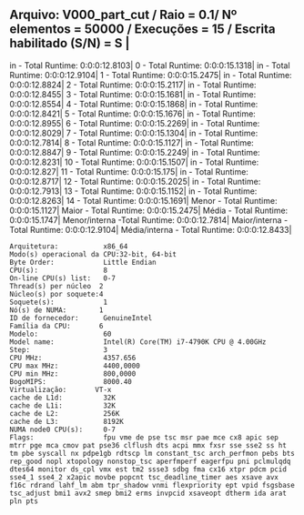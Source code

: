 Arquivo: V000_part_cut / Raio = 0.1/ Nº elementos = 50000 / Execuções = 15 / Escrita habilitado (S/N) = S |
-------------------------------------------------------------------------------------------
in - Total Runtime: 0:0:0:12.8103|
0 - Total Runtime: 0:0:0:15.1318|
in - Total Runtime: 0:0:0:12.9104|
1 - Total Runtime: 0:0:0:15.2475|
in - Total Runtime: 0:0:0:12.8824|
2 - Total Runtime: 0:0:0:15.2117|
in - Total Runtime: 0:0:0:12.8455|
3 - Total Runtime: 0:0:0:15.1681|
in - Total Runtime: 0:0:0:12.8554|
4 - Total Runtime: 0:0:0:15.1868|
in - Total Runtime: 0:0:0:12.8421|
5 - Total Runtime: 0:0:0:15.1676|
in - Total Runtime: 0:0:0:12.8955|
6 - Total Runtime: 0:0:0:15.2269|
in - Total Runtime: 0:0:0:12.8029|
7 - Total Runtime: 0:0:0:15.1304|
in - Total Runtime: 0:0:0:12.7814|
8 - Total Runtime: 0:0:0:15.1127|
in - Total Runtime: 0:0:0:12.8847|
9 - Total Runtime: 0:0:0:15.2249|
in - Total Runtime: 0:0:0:12.8231|
10 - Total Runtime: 0:0:0:15.1507|
in - Total Runtime: 0:0:0:12.827|
11 - Total Runtime: 0:0:0:15.175|
in - Total Runtime: 0:0:0:12.8717|
12 - Total Runtime: 0:0:0:15.2025|
in - Total Runtime: 0:0:0:12.7913|
13 - Total Runtime: 0:0:0:15.1152|
in - Total Runtime: 0:0:0:12.8263|
14 - Total Runtime: 0:0:0:15.1691|
Menor - Total Runtime: 0:0:0:15.1127|
Maior - Total Runtime: 0:0:0:15.2475|
Média - Total Runtime: 0:0:0:15.1747|
Menor/interna -Total Runtime: 0:0:0:12.7814|
Maior/interna - Total Runtime: 0:0:0:12.9104|
Média/interna - Total Runtime: 0:0:0:12.8433|
```<code>
Arquitetura:           x86_64
Modo(s) operacional da CPU:32-bit, 64-bit
Byte Order:            Little Endian
CPU(s):                8
On-line CPU(s) list:   0-7
Thread(s) per núcleo  2
Núcleo(s) por soquete:4
Soquete(s):            1
Nó(s) de NUMA:        1
ID de fornecedor:      GenuineIntel
Família da CPU:       6
Modelo:                60
Model name:            Intel(R) Core(TM) i7-4790K CPU @ 4.00GHz
Step:                  3
CPU MHz:               4357.656
CPU max MHz:           4400,0000
CPU min MHz:           800,0000
BogoMIPS:              8000.40
Virtualização:       VT-x
cache de L1d:          32K
cache de L1i:          32K
cache de L2:           256K
cache de L3:           8192K
NUMA node0 CPU(s):     0-7
Flags:                 fpu vme de pse tsc msr pae mce cx8 apic sep mtrr pge mca cmov pat pse36 clflush dts acpi mmx fxsr sse sse2 ss ht tm pbe syscall nx pdpe1gb rdtscp lm constant_tsc arch_perfmon pebs bts rep_good nopl xtopology nonstop_tsc aperfmperf eagerfpu pni pclmulqdq dtes64 monitor ds_cpl vmx est tm2 ssse3 sdbg fma cx16 xtpr pdcm pcid sse4_1 sse4_2 x2apic movbe popcnt tsc_deadline_timer aes xsave avx f16c rdrand lahf_lm abm tpr_shadow vnmi flexpriority ept vpid fsgsbase tsc_adjust bmi1 avx2 smep bmi2 erms invpcid xsaveopt dtherm ida arat pln pts
